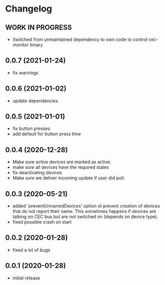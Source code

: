 # Changelog

<!--
	PLACEHOLDER for next version:
	## __WORK IN PROGRESS__
-->
## __WORK IN PROGRESS__
* Switched from unmaintained dependency to own code to control cec-monitor binary

## 0.0.7 (2021-01-24)
* fix warnings

## 0.0.6 (2021-01-02)
* update dependencies

## 0.0.5 (2021-01-01)
* fix button presses
* add default for button press time

## 0.0.4 (2020-12-28)
* Make sure active devices are marked as active.
* make sure all devices have the required states
* fix deactivating devices
* Make sure we deliver incoming update if user did poll.

## 0.0.3 (2020-05-21)
* added 'preventUnnamedDevices' option ot prevent creation of devices that do not report their name. This sometimes happens if devices are talking on CEC bus but are not switched on (depends on device type).
* fixed possible crash on start

## 0.0.2 (2020-01-28)
* fixed a lot of bugs

## 0.0.1 (2020-01-28)
* initial release
